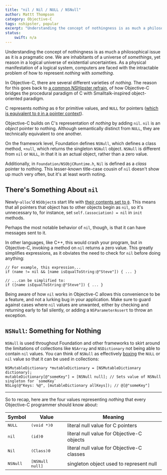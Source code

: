 ```yaml
---
title: "nil / Nil / NULL / NSNull"
author: Mattt Thompson
category: Objective-C
tags: nshipster, popular
excerpt: "Understanding the concept of nothingness is as much a philosophical issue as it is a pragmatic one. We are inhabitants of a universe of somethings, yet reason in a logical universe of existential uncertainties. As a physical manifestation of a logical system, computers are faced with the intractable problem of how to represent nothing with something."
status:
    swift: n/a
---
```


Understanding the concept of nothingness is as much a philosophical issue as it is a pragmatic one. We are inhabitants of a universe of _somethings_, yet reason in a logical universe of existential uncertainties. As a physical manifestation of a logical system, computers are faced with the intractable problem of how to represent _nothing_ with _something_.

In Objective-C, there are several different varieties of _nothing_. The reason for this goes back to [a common NSHipster refrain](http://nshipster.com/ns_enum-ns_options/), of how Objective-C bridges the procedural paradigm of C with Smalltalk-inspired object-oriented paradigm.

C represents _nothing_ as `0` for primitive values, and `NULL` for pointers ([which is equivalent to `0` in a pointer context](http://c-faq.com/null/nullor0.html)).

Objective-C builds on C's representation of _nothing_ by adding `nil`. `nil` is an _object_ pointer to nothing. Although semantically distinct from `NULL`, they are technically equivalent to one another.

On the framework level, Foundation defines `NSNull`, which defines a class method, `+null`, which returns the singleton `NSNull` object. `NSNull` is different from `nil` or `NULL`, in that it is an actual object, rather than a zero value.

Additionally, in `Foundation/NSObjCRuntime.h`, `Nil` is defined as a _class_ pointer to nothing. This lesser-known title-case cousin of `nil` doesn't show up much very often, but it's at least worth noting.

## There's Something About `nil`

Newly-`alloc`'d `NSObject`s start life with [their contents set to `0`](https://developer.apple.com/library/mac/#documentation/Cocoa/Reference/Foundation/Classes/NSObject_Class/Reference/Reference.html). This means that all pointers that object has to other objects begin as `nil`, so it's unnecessary to, for instance, set `self.(association) = nil` in `init` methods.

Perhaps the most notable behavior of `nil`, though, is that it can have messages sent to it.

In other languages, like C++, this would crash your program, but in Objective-C, invoking a method on `nil` returns a zero value. This greatly simplifies expressions, as it obviates the need to check for `nil` before doing anything:

~~~{objective-c}
// For example, this expression...
if (name != nil && [name isEqualToString:@"Steve"]) { ... }

// ...can be simplified to:
if ([name isEqualToString:@"Steve"]) { ... }
~~~

Being aware of how `nil` works in Objective-C allows this convenience to be a feature, and not a lurking bug in your application. Make sure to guard against cases where `nil` values are unwanted, either by checking and returning early to fail silently, or adding a `NSParameterAssert` to throw an exception.

## `NSNull`: Something for Nothing

`NSNull` is used throughout Foundation and other frameworks to skirt around the limitations of collections like `NSArray` and `NSDictionary` not being able to contain `nil` values. You can think of `NSNull` as effectively [boxing][1] the `NULL` or `nil` value so that it can be used in collections:

~~~{objective-c}
NSMutableDictionary *mutableDictionary = [NSMutableDictionary dictionary];
mutableDictionary[@"someKey"] = [NSNull null]; // Sets value of NSNull singleton for `someKey`
NSLog(@"Keys: %@", [mutableDictionary allKeys]); // @[@"someKey"]
~~~

---

So to recap, here are the four values representing _nothing_ that every Objective-C programmer should know about:

<table>
  <thead>
    <tr>
      <th>Symbol</th>
      <th>Value</th>
      <th>Meaning</th>
    </tr>
  </thead>
  <tbody>
    <tr>
      <td><tt>NULL</tt></td>
      <td><tt>(void *)0</tt></td>
      <td>literal null value for C pointers</td>
    </tr>
    <tr>
      <td><tt>nil</tt></td>
      <td><tt>(id)0</tt></td>
      <td>literal null value for Objective-C objects</td>
    </tr>
    <tr>
      <td><tt>Nil</tt></td>
      <td><tt>(Class)0</tt></td>
      <td>literal null value for Objective-C classes</td>
    </tr>
    <tr>
      <td><tt>NSNull</tt></td>
      <td><tt>[NSNull null]</tt></td>
      <td>singleton object used to represent null</td>
    </tr>
  </tbody>
</table>

[1]: http://en.wikipedia.org/wiki/Object_type_(object-oriented_programming)#Boxing
